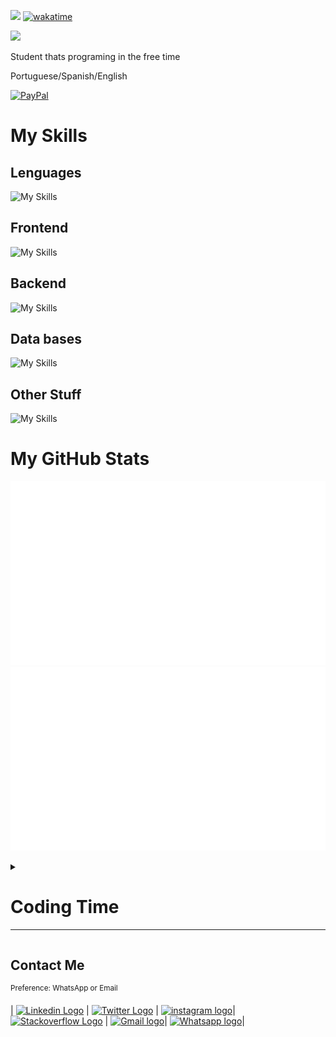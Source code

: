 ![](https://komarev.com/ghpvc/?username=feijoes)
[![wakatime](https://wakatime.com/badge/user/b52595ac-bff5-4381-b089-0e76f437a204.svg)](https://wakatime.com/@b52595ac-bff5-4381-b089-0e76f437a204)


![](https://capsule-render.vercel.app/api?type=transparent&fontColor=703ee5&text=feijoes&height=150&fontSize=100&desc=17%20years%20old%20Brazilian&descAlignY=80&descAlign=60)

Student thats programing in the free time 

Portuguese/Spanish/English

[![PayPal](https://img.shields.io/badge/PayPal-00457C?style=for-the-badge&logo=paypal&logoColor=white)](https://www.paypal.com/paypalme/joaoSMBR)


# My Skills

## Lenguages
![My Skills](https://skillicons.dev/icons?i=rust,js,ts,cs,java,py&theme=dark&perline=9)

## Frontend
![My Skills](https://skillicons.dev/icons?i=angular,bootstrap,html,css,materialui,react,redux,sass,css&perline=9)

## Backend
![My Skills](https://skillicons.dev/icons?i=nodejs,django,express,dotnet,fastapi,nestjs,spring&theme=dark&perline=9)

## Data bases
![My Skills](https://skillicons.dev/icons?i=firebase,mongodb,mysql,postgres,prisma,sqlite&theme=dark&perline=9)

## Other Stuff

![My Skills](https://skillicons.dev/icons?i=git,webpack,heroku,selenium&theme=dark&perline=11)


 # My GitHub Stats
![image](https://raw.githubusercontent.com/feijoes/feijoes/master/generated/overview.svg#gh-dark-mode-only)
![image](https://raw.githubusercontent.com/feijoes/feijoes/master/generated/languages.svg#gh-dark-mode-only)



<details>
  <summary><h1>Coding Time</h1>  
  <hr> </summary>
   <img src="https://github-readme-stats.vercel.app/api/wakatime?username=feijoes&theme=dark" alt="wakatime stats">
</details>


## Contact Me
<sup>Preference: WhatsApp or Email</sup>

| [<img src="https://github.com/TheDudeThatCode/TheDudeThatCode/blob/master/Assets/Linkedin.svg" alt="Linkedin Logo" width="32">](https://www.linkedin.com/in/pedrocaladomoura/) | [<img src="https://github.com/TheDudeThatCode/TheDudeThatCode/blob/master/Assets/Twitter.svg" alt="Twitter Logo" width="32">](https://twitter.com/Feijoes_P) | [<img src="https://github.com/TheDudeThatCode/TheDudeThatCode/blob/master/Assets/Instagram.svg" alt="instagram logo" width="32">](https://www.instagram.com/pedrocaladomoura/)|[<img src="https://cdn.svgporn.com/logos/stackoverflow-icon.svg" alt="Stackoverflow Logo" width="28">](https://stackoverflow.com/users/15676155/pedro-calado-moura) | [<img src="https://github.com/TheDudeThatCode/TheDudeThatCode/blob/master/Assets/Gmail.svg" alt="Gmail logo" height="32">](mailto:pcaladomoura@gmail.com)| [<img src="https://www.speaktech.in/themes/images/whatsapp-icon.png" alt="Whatsapp logo" height="32">](https://web.whatsapp.com/send?phone=598091363661)|
